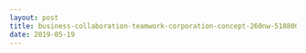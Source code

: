 ```yaml
---
layout: post
title: business-collaboration-teamwork-corporation-concept-260nw-518800981_wdp
date: 2019-05-19
---
```



